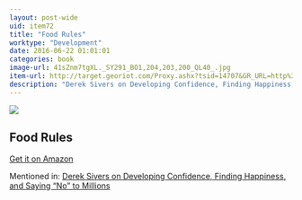 ```yaml
---
layout: post-wide
uid: item72
title: "Food Rules"
worktype: "Development"
date: 2016-06-22 01:01:01
categories: book
image-url: 41sZnm7tgXL._SY291_BO1,204,203,200_QL40_.jpg
item-url: http://target.georiot.com/Proxy.ashx?tsid=14707&GR_URL=http%3A%2F%2Fwww.amazon.com%2FFood-Rules-An-Eaters-Manual%2Fdp%2F014311638X%2F
description: "Derek Sivers on Developing Confidence, Finding Happiness, and Saying “No” to Millions"
---
```

<a href="http://target.georiot.com/Proxy.ashx?tsid=14707&GR_URL=http%3A%2F%2Fwww.amazon.com%2FFood-Rules-An-Eaters-Manual%2Fdp%2F014311638X%2F" target="blank"><img src="../../../../img/thumbs/41sZnm7tgXL._SY291_BO1,204,203,200_QL40_.jpg" class="prod-img"></a>
<h2>Food Rules</h2>
<p><a href="http://target.georiot.com/Proxy.ashx?tsid=14707&GR_URL=http%3A%2F%2Fwww.amazon.com%2FFood-Rules-An-Eaters-Manual%2Fdp%2F014311638X%2F" target="blank">Get it on Amazon</a><p>
<p>Mentioned in: <a href="http://fourhourworkweek.com/2015/12/14/derek-sivers-on-developing-confidence-finding-happiness-and-saying-no-to-millions/" target="blank">Derek Sivers on Developing Confidence, Finding Happiness, and Saying “No” to Millions</a></p>
